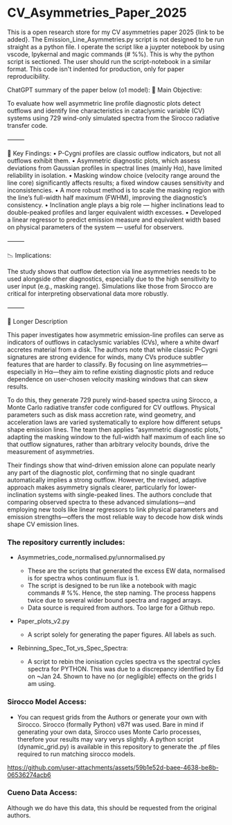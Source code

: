 # CV_Asymmetries_Paper_2025

This is a open research store for my CV asymmetries paper 2025 {link to be added}. 
The Emission_Line_Asymmetries.py script is not designed to be run straight as a python file. I operate the script like a juypter notebook by using vscode, Ipykernal and magic commands (# %%). This is why the python script is sectioned. The user should run the script-notebook in a similar format. This code isn't indented for production, only for paper reproducibility.  

ChatGPT summary of the paper below (o1 model):
🌌 Main Objective:

To evaluate how well asymmetric line profile diagnostic plots detect outflows and identify line characteristics in cataclysmic variable (CV) systems using 729 wind-only simulated spectra from the Sirocco radiative transfer code.

⸻

🔑 Key Findings:
	•	P-Cygni profiles are classic outflow indicators, but not all outflows exhibit them.
	•	Asymmetric diagnostic plots, which assess deviations from Gaussian profiles in spectral lines (mainly Hα), have limited reliability in isolation.
	•	Masking window choice (velocity range around the line core) significantly affects results; a fixed window causes sensitivity and inconsistencies.
	•	A more robust method is to scale the masking region with the line’s full-width half maximum (FWHM), improving the diagnostic’s consistency.
	•	Inclination angle plays a big role — higher inclinations lead to double-peaked profiles and larger equivalent width excesses.
	•	Developed a linear regressor to predict emission measure and equivalent width based on physical parameters of the system — useful for observers.

⸻

📉 Implications:

The study shows that outflow detection via line asymmetries needs to be used alongside other diagnostics, especially due to the high sensitivity to user input (e.g., masking range). Simulations like those from Sirocco are critical for interpreting observational data more robustly.

⸻

📝 Longer Description

This paper investigates how asymmetric emission-line profiles can serve as indicators of outflows in cataclysmic variables (CVs), where a white dwarf accretes material from a disk. The authors note that while classic P-Cygni signatures are strong evidence for winds, many CVs produce subtler features that are harder to classify. By focusing on line asymmetries—especially in Hα—they aim to refine existing diagnostic plots and reduce dependence on user-chosen velocity masking windows that can skew results.

To do this, they generate 729 purely wind-based spectra using Sirocco, a Monte Carlo radiative transfer code configured for CV outflows. Physical parameters such as disk mass accretion rate, wind geometry, and acceleration laws are varied systematically to explore how different setups shape emission lines. The team then applies “asymmetric diagnostic plots,” adapting the masking window to the full-width half maximum of each line so that outflow signatures, rather than arbitrary velocity bounds, drive the measurement of asymmetries.

Their findings show that wind-driven emission alone can populate nearly any part of the diagnostic plot, confirming that no single quadrant automatically implies a strong outflow. However, the revised, adaptive approach makes asymmetry signals clearer, particularly for lower-inclination systems with single-peaked lines. The authors conclude that comparing observed spectra to these advanced simulations—and employing new tools like linear regressors to link physical parameters and emission strengths—offers the most reliable way to decode how disk winds shape CV emission lines.

### The repository currently includes:
- Asymmetries_code_normalised.py/unnormalised.py
  - These are the scripts that generated the excess EW data, normalised is for spectra whos continuum flux is 1. 
  - The script is designed to be run like a notebook with magic commands # %%. Hence, the step naming. The process happens twice due to several wider bound spectra and ragged arrays.
  - Data source is required from authors. Too large for a Github repo. 
  
- Paper_plots_v2.py
  - A script solely for generating the paper figures. All labels as such. 

- Rebinning_Spec_Tot_vs_Spec_Spectra:
    - A script to rebin the ionisation cycles spectra vs the spectral cycles spectra for PYTHON. This was due to a discrepancy
        identified by Ed on ~Jan 24. Shown to have no (or negligible) effects on the grids I am using.

### Sirocco Model Access:
- You can request grids from the Authors or generate your own with Sirocco. Sirocco (formally Python) v87f was used. Bare in mind if generating your own data, Sirocco uses Monte Carlo processes, therefore your results may vary verys slightly. A python script (dynamic_grid.py) is available in this repository to generate the .pf files required to run matching sirocco models.


https://github.com/user-attachments/assets/59b1e52d-baee-4638-be8b-06536274acb6


### Cueno Data Access: 
Although we do have this data, this should be requested from the original authors. 
